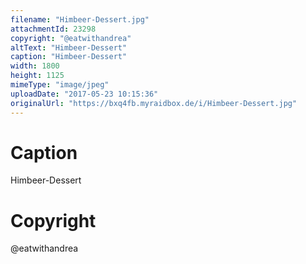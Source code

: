 ```yaml
---
filename: "Himbeer-Dessert.jpg"
attachmentId: 23298
copyright: "@eatwithandrea"
altText: "Himbeer-Dessert"
caption: "Himbeer-Dessert"
width: 1800
height: 1125
mimeType: "image/jpeg"
uploadDate: "2017-05-23 10:15:36"
originalUrl: "https://bxq4fb.myraidbox.de/i/Himbeer-Dessert.jpg"
---
```


# Caption

Himbeer-Dessert

# Copyright

@eatwithandrea
